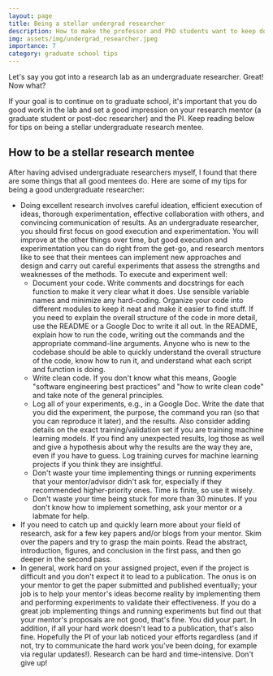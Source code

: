 ```yaml
---
layout: page
title: Being a stellar undergrad researcher
description: How to make the professor and PhD students want to keep doing research with you
img: assets/img/undergrad_researcher.jpeg
importance: 7
category: graduate school tips
---
```


Let's say you got into a research lab as an undergraduate researcher. Great! Now what?

If your goal is to continue on to graduate school, it's important that you do good work in the lab and set a good impression on your research mentor (a graduate student or post-doc researcher) and the PI. Keep reading below for tips on being a stellar undergraduate research mentee.

## How to be a stellar research mentee

After having advised undergraduate researchers myself, I found that there are some things that all good mentees do. Here are some of my tips for being a good undergraduate researcher:
* Doing excellent research involves careful ideation, efficient execution of ideas, thorough experimentation, effective collaboration with others, and convincing communication of results. As an undergraduate researcher, you should first focus on good execution and experimentation. You will improve at the other things over time, but good execution and experimentation you can do right from the get-go, and research mentors like to see that their mentees can implement new approaches and design and carry out careful experiments that assess the strengths and weaknesses of the methods. To execute and experiment well:
    * Document your code. Write comments and docstrings for each function to make it very clear what it does. Use sensible variable names and minimize any hard-coding. Organize your code into different modules to keep it neat and make it easier to find stuff. If you need to explain the overall structure of the code in more detail, use the README or a Google Doc to write it all out. In the README, explain how to run the code, writing out the commands and the appropriate command-line arguments. Anyone who is new to the codebase should be able to quickly understand the overall structure of the code, know how to run it, and understand what each script and function is doing.
    * Write clean code. If you don't know what this means, Google "software engineering best practices" and "how to write clean code" and take note of the general principles.
    * Log all of your experiments, e.g., in a Google Doc. Write the date that you did the experiment, the purpose, the command you ran (so that you can reproduce it later), and the results. Also consider adding details on the exact training/validation set if you are training machine learning models. If you find any unexpected results, log those as well and give a hypothesis about why the results are the way they are, even if you have to guess. Log training curves for machine learning projects if you think they are insightful.
    * Don't waste your time implementing things or running experiments that your mentor/advisor didn't ask for, especially if they recommended higher-priority ones. Time is finite, so use it wisely.
    * Don't waste your time being stuck for more than 30 minutes. If you don't know how to implement something, ask your mentor or a labmate for help.
* If you need to catch up and quickly learn more about your field of research, ask for a few key papers and/or blogs from your mentor. Skim over the papers and try to grasp the main points. Read the abstract, introduction, figures, and conclusion in the first pass, and then go deeper in the second pass.
* In general, work hard on your assigned project, even if the project is difficult and you don't expect it to lead to a publication. The onus is on your mentor to get the paper submitted and published eventually; your job is to help your mentor's ideas become reality by implementing them and performing experiments to validate their effectiveness. If you do a great job implementing things and running experiments but find out that your mentor's proposals are not good, that's fine. You did your part. In addition, if all your hard work doesn't lead to a publication, that's also fine. Hopefully the PI of your lab noticed your efforts regardless (and if not, try to communicate the hard work you've been doing, for example via regular updates!). Research can be hard and time-intensive. Don't give up!

